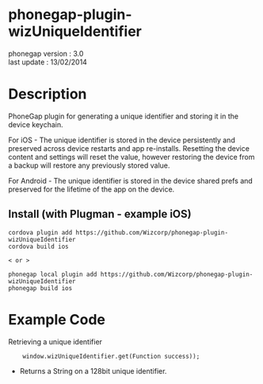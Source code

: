 
# phonegap-plugin-wizUniqueIdentifier 

phonegap version : 3.0  
last update : 13/02/2014  

# Description

PhoneGap plugin for generating a unique identifier and storing it in the device
keychain.  

For iOS - The unique identifier is stored in the device persistently and preserved
across device restarts and app re-installs.  Resetting the device content and settings
will reset the value, however restoring the device from a backup will restore any
previously stored value.

For Android - The unique identifier is stored in the device shared prefs and preserved
for the lifetime of the app on the device.

## Install (with Plugman - example iOS) 

	cordova plugin add https://github.com/Wizcorp/phonegap-plugin-wizUniqueIdentifier
	cordova build ios
	
	< or >
	
	phonegap local plugin add https://github.com/Wizcorp/phonegap-plugin-wizUniqueIdentifier
	phonegap build ios

# Example Code

Retrieving a unique identifier

		window.wizUniqueIdentifier.get(Function success));

* Returns a String on a 128bit unique identifier.

